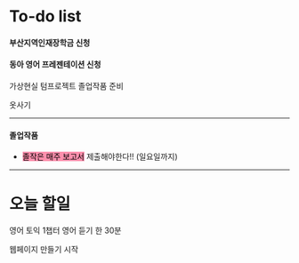 # To-do list

#### 부산지역인재장학금 신청
#### 동아 영어 프레젠테이션 신청

가상현실 텀프로젝트
졸업작품 준비

옷사기



----

#### 졸업작품

- <mark style="background: #FF5582A6;">졸작은 매주 보고서</mark> 제출해야한다!! (일요일까지)


----
# 오늘 할일

영어 토익 1챕터
영어 듣기 한 30분

웹페이지 만들기 시작


